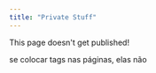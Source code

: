 ```yaml
---
title: "Private Stuff"
---
```


This page doesn't get published!

se colocar tags nas páginas, elas não 